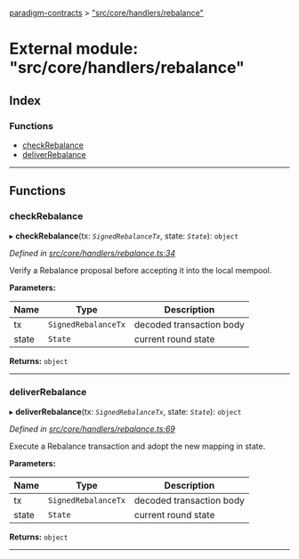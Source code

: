 [paradigm-contracts](../README.md) > ["src/core/handlers/rebalance"](../modules/_src_core_handlers_rebalance_.md)

# External module: "src/core/handlers/rebalance"

## Index

### Functions

* [checkRebalance](_src_core_handlers_rebalance_.md#checkrebalance)
* [deliverRebalance](_src_core_handlers_rebalance_.md#deliverrebalance)

---

## Functions

<a id="checkrebalance"></a>

###  checkRebalance

▸ **checkRebalance**(tx: *`SignedRebalanceTx`*, state: *`State`*): `object`

*Defined in [src/core/handlers/rebalance.ts:34](https://github.com/paradigmfoundation/paradigmcore/blob/9a91704/src/core/handlers/rebalance.ts#L34)*

Verify a Rebalance proposal before accepting it into the local mempool.

**Parameters:**

| Name | Type | Description |
| ------ | ------ | ------ |
| tx | `SignedRebalanceTx` |  decoded transaction body |
| state | `State` |  current round state |

**Returns:** `object`

___
<a id="deliverrebalance"></a>

###  deliverRebalance

▸ **deliverRebalance**(tx: *`SignedRebalanceTx`*, state: *`State`*): `object`

*Defined in [src/core/handlers/rebalance.ts:69](https://github.com/paradigmfoundation/paradigmcore/blob/9a91704/src/core/handlers/rebalance.ts#L69)*

Execute a Rebalance transaction and adopt the new mapping in state.

**Parameters:**

| Name | Type | Description |
| ------ | ------ | ------ |
| tx | `SignedRebalanceTx` |  decoded transaction body |
| state | `State` |  current round state |

**Returns:** `object`

___

